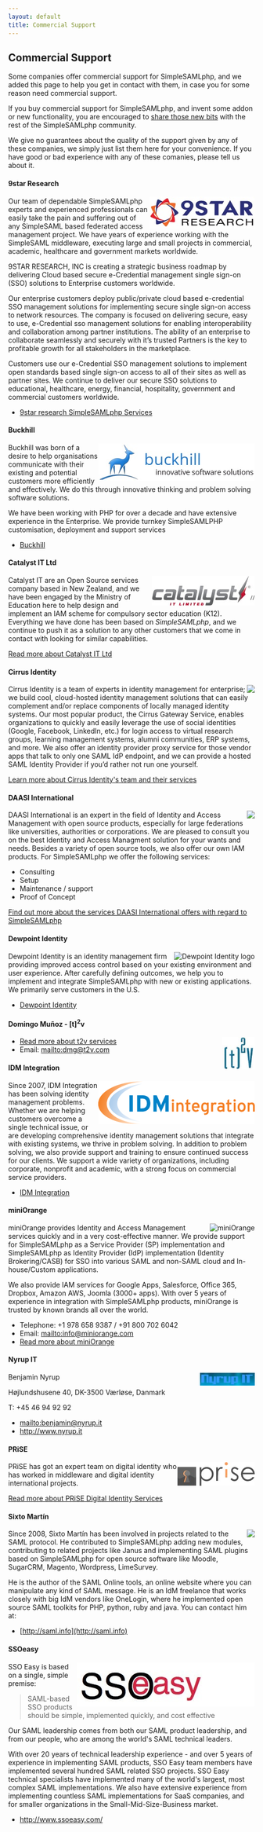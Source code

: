 ```yaml
---
layout: default
title: Commercial Support
---
```


## Commercial Support

Some companies offer commercial support for SimpleSAMLphp, and we added this page to help you get in contact with them, in case you for some reason need commercial support.

If you buy commercial support for SimpleSAMLphp, and invent some addon or new functionality, you are encouraged to [share those new bits](/contribute) with the rest of the SimpleSAMLphp community.

We give no guarantees about the quality of the support given by any of these companies, we simply just list them here for your convenience. If you have good or bad experience with any of these comanies, please tell us about it.


#### 9star Research

<img src="/res/9star.jpg" style="float: right" alt="9star research logo">

Our team of dependable SimpleSAMLphp experts and experienced professionals can easily take the pain and suffering out of any SimpleSAML based federated access management project. We have years of experience working with the SimpleSAML middleware, executing large and small projects in commercial, academic, healthcare and government markets worldwide.

9STAR RESEARCH, INC is creating a strategic business roadmap by delivering Cloud based secure e-Credential management single sign-on (SSO) solutions to Enterprise customers worldwide.

Our enterprise customers deploy public/private cloud based e-credential SSO management solutions for implementing secure single sign-on access to network resources. The company is focused on delivering secure, easy to use, e-Credential sso management solutions for enabling interoperability and collaboration among partner institutions. The ability of an enterprise to collaborate seamlessly and securely with it’s trusted Partners is the key to profitable growth for all stakeholders in the marketplace.

Customers use our e-Credential SSO management solutions to implement open standards based single sign-on access to all of their sites as well as partner sites. We continue to deliver our secure SSO solutions to educational, healthcare, energy, financial, hospitality, government and commercial customers worldwide.

* [9star research SimpleSAMLphp Services](http://www.9starresearch.com/services/simplesaml)


#### Buckhill

<img src="/res/buckhill.jpg" style="float: right" alt="Buckhill logo">


Buckhill was born of a desire to help organisations communicate with their existing and potential customers more efficiently and effectively. We do this through innovative thinking and problem solving software solutions.

We have been working with PHP for over a decade and have extensive experience in the Enterprise. We provide turnkey SimpleSAMLPHP customisation, deployment and support services


* [Buckhill](https://www.buckhill.co.uk/services/simplesamlphp-development)


#### Catalyst IT Ltd

<img src="/res/catalyst.jpg" logo="catalyst logo" style="float: right">

Catalyst IT are an Open Source services company based in New Zealand, and we have been engaged by the Ministry of Education here to help design and implement an IAM scheme for compulsory sector education (K12). Everything we have done has been based on *SimpleSAMLphp*, and we continue to push it as a solution to any other customers that we come in contact with looking for similar capabilities.

[Read more about Catalyst IT Ltd](http://www.catalyst.net.nz)


#### Cirrus Identity

<img src="/res/cirrus.jpg" logo="Cirrus Identity logo" style="float: right">

Cirrus Identity is a team of experts in identity management for enterprise; we build cool, cloud-hosted identity
management solutions that can easily complement and/or replace components of locally managed identity systems. Our most
popular product, the Cirrus Gateway Service, enables organizations to quickly and easily leverage the use of social
identities (Google, Facebook, LinkedIn, etc.) for login access to virtual research groups, learning management systems,
alumni communities, ERP systems, and more. We also offer an identity provider proxy service for those vendor apps that
talk to only one SAML IdP endpoint, and we can provide a hosted SAML Identity Provider if you’d rather not run one
yourself.

[Learn more about Cirrus Identity's team and their services](http://cirrusidentity.com/)


#### DAASI International

<img src="/res/daasi_logo_small.png" logo="DAASI International logo" style="float: right">

DAASI International is an expert in the field of Identity and Access Management with open source products, especially
for large federations like universities, authorities or corporations. We are pleased to consult you on the best
Identity and Access Managment solution for your wants and needs. Besides a variety of open source tools, we also offer
our own IAM products. For SimpleSAMLphp we offer the following services:

* Consulting
* Setup
* Maintenance / support
* Proof of Concept

[Find out more about the services DAASI International offers with regard to SimpleSAMLphp](https://daasi.de/en/simplesamlphp/)


#### Dewpoint Identity

<img src="/res/dewpoint.png" style="float: right" alt="Dewpoint Identity logo">

Dewpoint Identity is an identity management firm providing improved access control based on your existing environment
and user experience. After carefully defining outcomes, we help you to implement and integrate SimpleSAMLphp with new or
existing applications. We primarily serve customers in the U.S.

* [Dewpoint Identity](https://dewpoint.id/saml/)

#### Domingo Mu&ntilde;oz - [t]<sup>2</sup>v


<img src="/res/t2v.jpg" logo="t2v Logo" style="float: right">

* [Read more about t2v services](http://t2v.com/)
* Email: <mailto:dmg@t2v.com>


#### IDM Integration

<img src="/res/idmintegration.png" style="float: right" alt="IDM Integration logo">

Since 2007, IDM Integration has been solving identity management
problems.  Whether we are helping customers overcome a single technical
issue, or are developing comprehensive identity management solutions
that integrate with existing systems, we thrive in problem solving.  In
addition to problem solving, we also provide support and training to
ensure continued success for our clients.  We support a wide variety of
organizations, including corporate, nonprofit and academic, with a
strong focus on commercial service providers.

* [IDM Integration](http://idmintegration.com/)


#### miniOrange

<img src="/res/miniorange.png" alt="miniOrange" style="float:right">

miniOrange provides Identity and Access Management services quickly and in
a very cost-effective manner. We provide support for SimpleSAMLphp as a
Service Provider (SP) implementation and SimpleSAMLphp as Identity Provider
(IdP) implementation (Identity Brokering/CASB) for SSO into various SAML
and non-SAML cloud and In-house/Custom applications.

We also provide IAM services for Google Apps, Salesforce, Office 365,
Dropbox, Amazon AWS, Joomla (3000+ apps). With over 5 years of experience
in integration with SimpleSAMLphp products, miniOrange is trusted by
known brands all over the world.

  * Telephone: +1 978 658 9387 / +91 800 702 6042
  * Email: <mailto:info@miniorange.com>
  * [Read more about miniOrange](https://www.miniorange.com)


####  Nyrup IT

<img src="/res/nyrup.jpg" alt="Nyrup IT logo" style="float: right">

Benjamin Nyrup

Højlundshusene 40, DK-3500 Værløse, Danmark

T: +45 46 94 92 92

  * <mailto:benjamin@nyrup.it>
  * <http://www.nyrup.it>


#### PRiSE

<img src="/res/prise.jpg" logo="PRiSE logo" style="float: right">

PRiSE has got an expert team on digital identity who has worked in middleware and digital identity international projects.

[Read more about PRiSE Digital Identity Services](http://www.prise.es/en/services/digid/)


#### Sixto Mart&iacute;n

<img src="/res/sixto_martin.png" logo="Sixto Mart&iacute;n" style="float: right">

Since 2008, Sixto Mart&iacute;n has been involved in projects related to the SAML protocol. He contributed to
SimpleSAMLphp adding new modules, contributing to related projects like Janus and implementing SAML plugins based on
SimpleSAMLphp for open source software like Moodle, SugarCRM, Magento, Wordpress, LimeSurvey.

He is the author of the SAML Online tools, an online website where you can manipulate any kind of SAML message. He is
an IdM freelance that works closely with big IdM vendors like OneLogin, where he implemented open source SAML toolkits
for PHP, python, ruby and java. You can contact him at:

* [http://saml.info](http://saml.info)

#### SSOeasy

<img src="/res/ssoeasy.jpg" style="float: right" alt="SSOeasy research logo">

SSO Easy is based on a single, simple premise:

> SAML-based SSO products should be simple, implemented quickly, and cost effective

Our SAML leadership comes from both our SAML product leadership, and from our people, who are among the world's SAML technical leaders.

With over 20 years of technical leadership experience - and over 5 years of experience in implementing SAML products, SSO Easy team members have implemented several hundred SAML related SSO projects.  SSO Easy technical specialists have implemented many of the world's largest, most complex SAML implementations.  We also have extensive experience from implementing countless SAML implementations for SaaS companies, and for smaller organizations in the Small-Mid-Size-Business market.

* <http://www.ssoeasy.com/>
